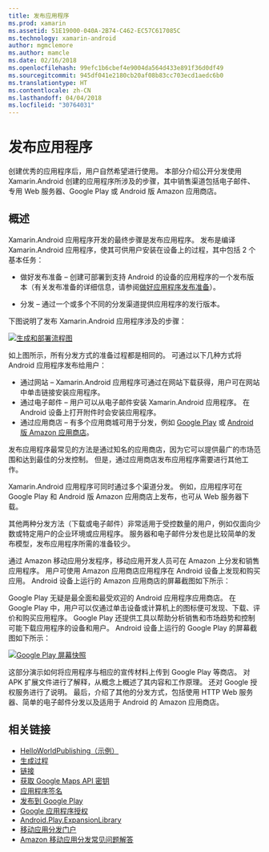 ```yaml
---
title: 发布应用程序
ms.prod: xamarin
ms.assetid: 51E19000-040A-2B74-C462-EC57C617085C
ms.technology: xamarin-android
author: mgmclemore
ms.author: mamcle
ms.date: 02/16/2018
ms.openlocfilehash: 99efc1b6cbef4e9004da564d433e891f36d0df49
ms.sourcegitcommit: 945df041e2180cb20af08b83cc703ecd1aedc6b0
ms.translationtype: HT
ms.contentlocale: zh-CN
ms.lasthandoff: 04/04/2018
ms.locfileid: "30764031"
---
```

# <a name="publishing-an-application"></a>发布应用程序

创建优秀的应用程序后，用户自然希望进行使用。 本部分介绍公开分发使用 Xamarin.Android 创建的应用程序所涉及的步骤，其中销售渠道包括电子邮件、专用 Web 服务器、Google Play 或 Android 版 Amazon 应用商店。


## <a name="overview"></a>概述

Xamarin.Android 应用程序开发的最终步骤是发布应用程序。 发布是编译 Xamarin.Android 应用程序，使其可供用户安装在设备上的过程，其中包括 2 个基本任务：

-   做好发布准备 &ndash; 创建可部署到支持 Android 的设备的应用程序的一个发布版本（有关发布准备的详细信息，请参阅[做好应用程序发布准备](~/android/deploy-test/release-prep/index.md)）。

-   分发 &ndash; 通过一个或多个不同的分发渠道提供应用程序的发行版本。

下图说明了发布 Xamarin.Android 应用程序涉及的步骤：

[![生成和部署流程图](images/build-and-deploy-steps.png)](images/build-and-deploy-steps.png#lightbox)

如上图所示，所有分发方式的准备过程都是相同的。 可通过以下几种方式将 Android 应用程序发布给用户：

-   通过网站 &ndash; Xamarin.Android 应用程序可通过在网站下载获得，用户可在网站中单击链接安装应用程序。
-   通过电子邮件 &ndash; 用户可以从电子邮件安装 Xamarin.Android 应用程序。 在 Android 设备上打开附件时会安装应用程序。
-   通过应用商店 &ndash; 有多个应用商城可用于分发，例如 [Google Play](http://play.google.com/) 或 [Android 版 Amazon 应用商店](http://www.amazon.com/mobile-apps/b?ie=UTF8&node=2350149011)。


发布应用程序最常见的方法是通过知名的应用商店，因为它可以提供最广的市场范围和达到最佳的分发控制。 但是，通过应用商店发布应用程序需要进行其他工作。

Xamarin.Android 应用程序可同时通过多个渠道分发。 例如，应用程序可在 Google Play 和 Android 版 Amazon 应用商店上发布，也可从 Web 服务器下载。

其他两种分发方法（下载或电子邮件）非常适用于受控数量的用户，例如仅面向少数或特定用户的企业环境或应用程序。
服务器和电子邮件分发也是比较简单的发布模型，发布应用程序所需的准备较少。

通过 Amazon 移动应用分发程序，移动应用开发人员可在 Amazon 上分发和销售应用程序。 用户可使用 Amazon 应用商店应用程序在 Android 设备上发现和购买应用。 Android 设备上运行的 Amazon 应用商店的屏幕截图如下所示：

Google Play 无疑是最全面和最受欢迎的 Android 应用程序应用商店。 在 Google Play 中，用户可以仅通过单击设备或计算机上的图标便可发现、下载、评价和购买应用程序。 Google Play 还提供工具以帮助分析销售和市场趋势和控制可能下载应用程序的设备和用户。 Android 设备上运行的 Google Play 的屏幕截图如下所示：

[![Google Play 屏幕快照](images/google-play-app.png)](images/google-play-app.png#lightbox)

这部分演示如何将应用程序与相应的宣传材料上传到 Google Play 等商店。 对 APK 扩展文件进行了解释，从概念上概述了其内容和工作原理。 还对 Google 授权服务进行了说明。 最后，介绍了其他的分发方式，包括使用 HTTP Web 服务器、简单的电子邮件分发以及适用于 Android 的 Amazon 应用商店。


## <a name="related-links"></a>相关链接

- [HelloWorldPublishing（示例）](https://developer.xamarin.com/samples/monodroid/HelloWorldPublishing/)
- [生成过程](~/android/deploy-test/building-apps/build-process.md)
- [链接](~/android/deploy-test/linker.md)
- [获取 Google Maps API 密钥](~/android/platform/maps-and-location/maps/obtaining-a-google-maps-api-key.md)
- [应用程序签名](https://source.android.com/security/apksigning/)
- [发布到 Google Play](http://developer.android.com/distribute/googleplay/publish/index.html)
- [Google 应用程序授权](http://developer.android.com/guide/google/play/licensing/index.html)
- [Android.Play.ExpansionLibrary](https://github.com/mattleibow/Android.Play.ExpansionLibrary)
- [移动应用分发门户](https://developer.amazon.com/welcome.html)
- [Amazon 移动应用分发常见问题解答](https://developer.amazon.com/help/faq.html)
